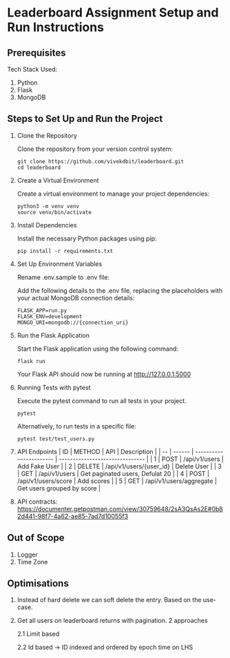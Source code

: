# Leaderboard Assignment Setup and Run Instructions

## Prerequisites
Tech Stack Used:
1. Python
2. Flask
3. MongoDB

## Steps to Set Up and Run the Project

1. Clone the Repository

    Clone the repository from your version control system:
    ```
    git clone https://github.com/vivekdbit/leaderboard.git
    cd leaderboard
    ```
2. Create a Virtual Environment 
    
    Create a virtual environment to manage your project dependencies:
    ```
    python3 -m venv venv
    source venv/bin/activate
    ```
3. Install Dependencies
    
    Install the necessary Python packages using pip:
    ```
    pip install -r requirements.txt
    ```
4. Set Up Environment Variables
    
    Rename .env.sample to .env file:

    Add the following details to the .env file, replacing the placeholders with your actual MongoDB connection details:
    ```
    FLASK_APP=run.py
    FLASK_ENV=development
    MONGO_URI=mongodb://{connection_uri}
    ```
5. Run the Flask Application

    Start the Flask application using the following command:
    ```
    flask run
    ```
    Your Flask API should now be running at http://127.0.0.1:5000

6. Running Tests with pytest
    
    Execute the pytest command to run all tests in your project.
   ```
   pytest
    ```
    Alternatively, to run tests in a specific file:
    ```
    pytest test/test_users.py
    ```

6. API Endpoints
    | ID | METHOD | API                     | Description                     |
    | -- | ------ | ----------------------- | ------------------------------- |
    | 1  | POST   | /api/v1/users           | Add Fake User                   |
    | 2  | DELETE | /api/v1/users/{user_id} | Delete User                     |
    | 3  | GET    | /api/v1/users           | Get paginated users, Defulat 20 |
    | 4  | POST   | /api/v1/users/score     | Add scores                      |
    | 5  | GET    | /api/v1/users/aggregate | Get users grouped by score      |

7. API contracts: https://documenter.getpostman.com/view/30759648/2sA3QsAs2E#0b82d441-98f7-4a62-ae85-7ad7d10055f3


## Out of Scope
1. Logger
2. Time Zone

## Optimisations
1. Instead of hard delete we can soft delete the entry. Based on the use-case.
2. Get all users on leaderboard returns with pagination. 2 approaches
   
    2.1 Limit based
    
    2.2 Id based -> ID indexed and ordered by epoch time on LHS
